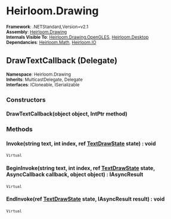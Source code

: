 # Heirloom.Drawing

<small>**Framework**: .NETStandard,Version=v2.1</small>  
<small>**Assembly**: [Heirloom.Drawing](../heirloom.drawing/heirloom.drawing.md)</small>  
<small>**Internals Visible To**: [Heirloom.Drawing.OpenGLES](../Heirloom.Drawing.OpenGLES/Heirloom.Drawing.OpenGLES.md), [Heirloom.Desktop](../Heirloom.Desktop/Heirloom.Desktop.md)</small>  
<small>**Dependancies**: [Heirloom.Math](../Heirloom.Math/Heirloom.Math.md), [Heirloom.IO](../Heirloom.IO/Heirloom.IO.md)</small>  

## DrawTextCallback (Delegate)
<small>**Namespace**: Heirloom.Drawing</sub></small>  
<small>**Inherits**: MulticastDelegate, Delegate</small>  
<small>**Interfaces**: ICloneable, ISerializable</small>  

### Constructors

#### DrawTextCallback(object object, IntPtr method)

### Methods

#### <a name="INVA48C377"></a>Invoke(string text, int index, ref [TextDrawState](heirloom.drawing.textdrawstate.md) state) : void

<small>`Virtual`</small>


#### <a name="BEG39EF3B50"></a>BeginInvoke(string text, int index, ref [TextDrawState](heirloom.drawing.textdrawstate.md) state, AsyncCallback callback, object object) : IAsyncResult

<small>`Virtual`</small>


#### <a name="END22AE23F8"></a>EndInvoke(ref [TextDrawState](heirloom.drawing.textdrawstate.md) state, IAsyncResult result) : void

<small>`Virtual`</small>



